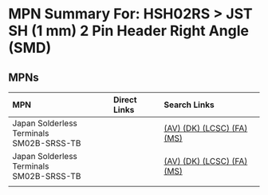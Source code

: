 



# MPN Summary For: HSH02RS > JST SH (1 mm) 2 Pin Header Right Angle (SMD)

## MPNs
  

|MPN|Direct Links|Search Links|
| :--- | :--- | :--- |
|Japan Solderless Terminals<br>SM02B-SRSS-TB||[(AV) ](https://www.avnet.com/shop/us/search/SM02B-SRSS-TB)[(DK) ](https://www.digikey.co.uk/en/products/result?s=SM02B-SRSS-TB)[(LCSC) ](https://www.lcsc.com/search?q=SM02B-SRSS-TB)[(FA) ](https://uk.farnell.com/search?st=SM02B-SRSS-TB)[(MS) ](https://www.mouser.com/c/?q=SM02B-SRSS-TB)|
|Japan Solderless Terminals<br>SM02B-SRSS-TB||[(AV) ](https://www.avnet.com/shop/us/search/SM02B-SRSS-TB)[(DK) ](https://www.digikey.co.uk/en/products/result?s=SM02B-SRSS-TB)[(LCSC) ](https://www.lcsc.com/search?q=SM02B-SRSS-TB)[(FA) ](https://uk.farnell.com/search?st=SM02B-SRSS-TB)[(MS) ](https://www.mouser.com/c/?q=SM02B-SRSS-TB)|
||||
